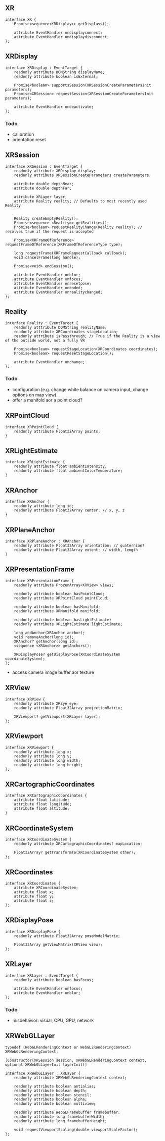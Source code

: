 
## XR

	interface XR {
		Promise<sequence<XRDisplay>> getDisplays();

		attribute EventHandler ondisplayconnect;
		attribute EventHandler ondisplaydisconnect;
	};


## XRDisplay

	interface XRDisplay : EventTarget {
		readonly attribute DOMString displayName;
		readonly attribute boolean isExternal;

		Promise<boolean> supportsSession(XRSessionCreateParametersInit parameters);
		Promise<XRSession> requestSession(XRSessionCreateParametersInit parameters);

		attribute EventHandler ondeactivate;
	};

### Todo

- calibration
- orientation reset

## XRSession

	interface XRSession : EventTarget {
		readonly attribute XRDisplay display;
		readonly attribute XRSessionCreateParameters createParameters;

		attribute double depthNear;
		attribute double depthFar;

		attribute XRLayer layer;
		attribute Reality reality; // Defaults to most recently used Reality


		Reality createEmptyReality();
		Promise<sequence <Reality>> getRealities();
		Promise<boolean> requestRealityChange(Reality reality); // resolves true if the request is accepted

		Promise<XRFrameOfReference> requestFrameOfReference(XRFrameOfReferenceType type);

		long requestFrame(XRFrameRequestCallback callback);
		void cancelFrame(long handle);

		Promise<void> endSession();

		attribute EventHandler onblur;
		attribute EventHandler onfocus;
		attribute EventHandler onresetpose;
		attribute EventHandler onended;
		attribute EventHandler onrealitychanged;
	};

## Reality

	interface Reality : EventTarget {
		readonly atttribute DOMString realityName;
		readonly attribute XRCoordinates stageLocation;
		readonly attribute isPassthrough; // True if the Reality is a view of the outside world, not a fully VR

		Promise<boolean> requestStageLocation(XRCoordinates coordinates);
		Promise<boolean> requestResetStageLocation();

		attribute EventHandler onchange;
	};

### Todo

- configuration (e.g. change white balance on camera input, change options on map view)
- offer a manifold aor a point cloud?


## XRPointCloud

	interface XRPointCloud {
		readonly attribute Float32Array points;
	}

## XRLightEstimate

	interface XRLightEstimate {
		readonly attribute float ambientIntensity;
		readonly attribute float ambientColorTemperature;
	}

## XRAnchor

	interface XRAnchor {
		readonly attribute long id;
		readonly attribute Float32Array center; // x, y, z
	}

## XRPlaneAnchor

	interface XRPlaneAnchor : XRAnchor {
		readonly attribute Float32Array orientation; // quaternion?
		readonly attribute Float32Array extent; // width, length
	}

## XRPresentationFrame

	interface XRPresentationFrame {
		readonly attribute FrozenArray<XRView> views;

		readonly attribute boolean hasPointCloud;
		readonly attribute XRPointCloud pointCloud;

		readonly attribute boolean hasManifold;
		readonly attribute XRManifold manifold;

		readonly attribute boolean hasLightEstimate;
		readonly attribute XRLightEstimate lightEstimate;
		
		long addAnchor(XRAnchor anchor);
		void removeAnchor(long id);
		XRAnchor? getAnchor(long id);
		<sequence <XRAnchor>> getAnchors();

		XRDisplayPose? getDisplayPose(XRCoordinateSystem coordinateSystem);
	};


- access camera image buffer aor texture

## XRView

	interface XRView {
		readonly attribute XREye eye;
		readonly attribute Float32Array projectionMatrix;

		XRViewport? getViewport(XRLayer layer);
	};

## XRViewport

	interface XRViewport {
		readonly attribute long x;
		readonly attribute long y;
		readonly attribute long width;
		readonly attribute long height;
	};

## XRCartographicCoordinates

	interface XRCartographicCoordinates {
		attribute float latitude;
		attribute float longitude;
		attribute float altitude;
	}

## XRCoordinateSystem

	interface XRCoordinateSystem {
		readonly attribute XRCartographicCoordinates? mapLocation;

		Float32Array? getTransformTo(XRCoordinateSystem other);
	};

## XRCoordinates

	interface XRCoordinates {
		attribute XRCoordinateSystem;
		attribute float x;
		attribute float y;
		attribute float z;
	};

## XRDisplayPose

	interface XRDisplayPose {
		readonly attribute Float32Array poseModelMatrix;

		Float32Array getViewMatrix(XRView view);
	};

## XRLayer

	interface XRLayer : EventTarget {
		readonly attribute boolean hasFocus;

		attribute EventHandler onfocus;
		attribute EventHandler onblur;
	};

### Todo

- misbehavior: visual, CPU, GPU, network

## XRWebGLLayer

	typedef (WebGLRenderingContext or WebGL2RenderingContext) XRWebGLRenderingContext;

	[Constructor(XRSession session, XRWebGLRenderingContext context, optional XRWebGLLayerInit layerInit)]

	interface XRWebGLLayer : XRLayer {
		readonly attribute XRWebGLRenderingContext context;

		readonly attribute boolean antialias;
		readonly attribute boolean depth;
		readonly attribute boolean stencil;
		readonly attribute boolean alpha;
		readonly attribute boolean multiview;

		readonly attribute WebGLFramebuffer framebuffer;
		readonly attribute long framebufferWidth;
		readonly attribute long framebufferHeight;

		void requestViewportScaling(double viewportScaleFactor);
	};


